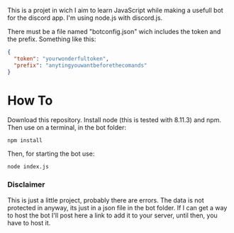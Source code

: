 This is a projet in wich I aim to learn JavaScript while making a usefull bot
for the discord app. I'm using node.js with discord.js.

There must be a file named "botconfig.json" wich includes the token and the
prefix. Something like this:

```json
{
  "token": "yourwonderfultoken",
  "prefix": "anytingyouwantbeforethecomands"
}
```

# How To
Download this repository. Install node (this is tested with 8.11.3) and npm. Then use on a terminal, in the bot folder:

`npm install`

Then, for starting the bot use:

`node index.js`

### Disclaimer
This is just a little project, probably there are errors. The data is not protected in anyway, its just in a json file in the bot folder. If I can get a way to host the bot I'll post here a link to add it to your server, until then, you have to host it.
